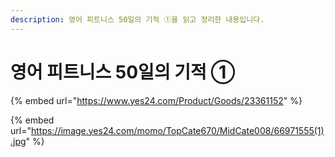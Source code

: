 ```yaml
---
description: 영어 피트니스 50일의 기적 ①을 읽고 정리한 내용입니다.
---
```


# 영어 피트니스 50일의 기적 ①

{% embed url="https://www.yes24.com/Product/Goods/23361152" %}

{% embed url="https://image.yes24.com/momo/TopCate670/MidCate008/66971555(1).jpg" %}
